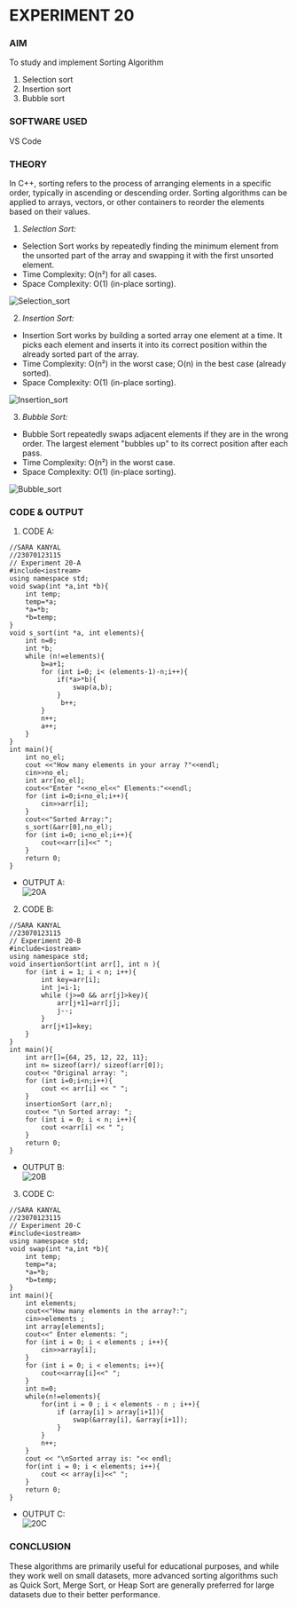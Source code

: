# EXPERIMENT 20

### AIM
To study and implement Sorting Algorithm
1. Selection sort
2. Insertion sort
3. Bubble sort
   
### SOFTWARE USED
VS Code

### THEORY
In C++, sorting refers to the process of arranging elements in a specific order, typically in ascending or descending order. Sorting algorithms can be applied to arrays, vectors, or other containers to reorder the elements based on their values.<br>

1. *Selection Sort:*
* Selection Sort works by repeatedly finding the minimum element from the unsorted part of the array and swapping it with the first unsorted element.
* Time Complexity: O(n²) for all cases.
* Space Complexity: O(1) (in-place sorting). <br>
 
![Selection_sort](https://github.com/sarakanyal03/CDS_Experiment20/blob/main/Selection_sort.png)

2. *Insertion Sort:*
* Insertion Sort works by building a sorted array one element at a time. It picks each element and inserts it into its correct position within the already sorted part of the array.
* Time Complexity: O(n²) in the worst case; O(n) in the best case (already sorted).
* Space Complexity: O(1) (in-place sorting). <br>
 
![Insertion_sort](https://github.com/sarakanyal03/CDS_Experiment20/blob/main/Insertion_sort.png)

3. *Bubble Sort:*
* Bubble Sort repeatedly swaps adjacent elements if they are in the wrong order. The largest element "bubbles up" to its correct position after each pass.
* Time Complexity: O(n²) in the worst case.
* Space Complexity: O(1) (in-place sorting). <br>
  
 ![Bubble_sort](https://github.com/sarakanyal03/CDS_Experiment20/blob/main/Bubble_sort.png)
 
### CODE & OUTPUT 
1. CODE A:
```
//SARA KANYAL
//23070123115
// Experiment 20-A
#include<iostream>
using namespace std;
void swap(int *a,int *b){
    int temp;
    temp=*a;
    *a=*b;
    *b=temp;
}
void s_sort(int *a, int elements){
    int n=0;
    int *b;
    while (n!=elements){
        b=a+1;
        for (int i=0; i< (elements-1)-n;i++){
            if(*a>*b){
                swap(a,b);
            }
             b++;
        }
        n++;
        a++;
    }   
}
int main(){
    int no_el;
    cout <<"How many elements in your array ?"<<endl;
    cin>>no_el;
    int arr[no_el];
    cout<<"Enter "<<no_el<<" Elements:"<<endl;
    for (int i=0;i<no_el;i++){
        cin>>arr[i];
    }
    cout<<"Sorted Array:";
    s_sort(&arr[0],no_el);
    for (int i=0; i<no_el;i++){
        cout<<arr[i]<<" ";
    }
    return 0;
}
```

* OUTPUT A: <BR>
![20A](https://github.com/sarakanyal03/CDS_Experiment20/blob/main/20A.png )
2. CODE B:
```
//SARA KANYAL
//23070123115
// Experiment 20-B
#include<iostream>
using namespace std;
void insertionSort(int arr[], int n ){
    for (int i = 1; i < n; i++){
        int key=arr[i];
        int j=i-1;
        while (j>=0 && arr[j]>key){
            arr[j+1]=arr[j];
            j--;
        }
        arr[j+1]=key;
    }
}
int main(){
    int arr[]={64, 25, 12, 22, 11};
    int n= sizeof(arr)/ sizeof(arr[0]);
    cout<< "Original array: ";
    for (int i=0;i<n;i++){
        cout << arr[i] << " ";
    }
    insertionSort (arr,n);
    cout<< "\n Sorted array: ";
    for (int i = 0; i < n; i++){
        cout <<arr[i] << " ";
    }
    return 0;
}
```

* OUTPUT B: <BR>
![20B]( https://github.com/sarakanyal03/CDS_Experiment20/blob/main/20B.png)
3. CODE C:
```
//SARA KANYAL
//23070123115
// Experiment 20-C
#include<iostream>
using namespace std;
void swap(int *a,int *b){
    int temp;
    temp=*a;
    *a=*b;
    *b=temp;
}
int main(){
    int elements;
    cout<<"How many elements in the array?:";
    cin>>elements ;
    int array[elements];
    cout<<" Enter elements: ";
    for (int i = 0; i < elements ; i++){
        cin>>array[i];
    }
    for (int i = 0; i < elements; i++){
        cout<<array[i]<<" ";
    }
    int n=0;
    while(n!=elements){
        for(int i = 0 ; i < elements - n ; i++){
            if (array[i] > array[i+1]){
                swap(&array[i], &array[i+1]);
            }
        }
        n++;
    }
    cout << "\nSorted array is: "<< endl;
    for(int i = 0; i < elements; i++){
        cout << array[i]<<" ";
    }
    return 0;
}
```
* OUTPUT C: <BR>
![20C](https://github.com/sarakanyal03/CDS_Experiment20/blob/main/20C.png)

### CONCLUSION
These algorithms are primarily useful for educational purposes, and while they work well on small datasets, more advanced sorting algorithms such as Quick Sort, Merge Sort, or Heap Sort are generally preferred for large datasets due to their better performance.

